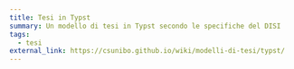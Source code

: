 ```yaml
---
title: Tesi in Typst
summary: Un modello di tesi in Typst secondo le specifiche del DISI
tags:
  - tesi
external_link: https://csunibo.github.io/wiki/modelli-di-tesi/typst/
---
```

